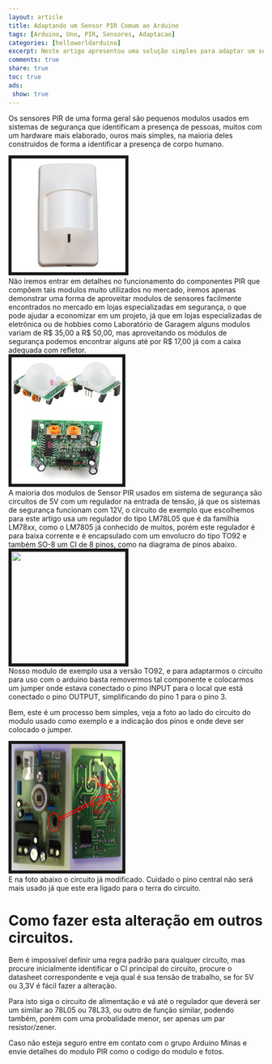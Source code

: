 ```yaml
---
layout: article
title: Adaptando um Sensor PIR Comum ao Arduino
tags: [Arduino, Uno, PIR, Sensores, Adaptacao]
categories: [helloworldarduino]
excerpt: Neste artigo apresentou uma solução simples para adaptar um sensor PIR comum usado em sistema de segurança
comments: true
share: true
toc: true
ads:
 show: true
---
```

Os sensores PIR de uma forma geral são pequenos modulos usados em sistemas de
segurança que identificam a presença de pessoas, muitos com um hardware mais
elaborado, ouros mais simples, na maioria deles construidos de forma a
identificar a presença de corpo humano.

<div class="imageBox" id="left">
<a rel="lightbox" title="PIR Comum na Caixa" href="/images/sensor/pir/PIR_comum_montado.jpg">
<img src="/images/sensor/pir/PIR_comum_montado.jpg" width="225" height="225"  border="6" />
</a>
</div>
Não iremos entrar em detalhes no funcionamento do componentes PIR que compõem
tais modulos muito utilizados no mercado, iremos apenas demonstrar uma forma
de aproveitar modulos de sensores facilmente encontrados no mercado em lojas
especializadas em segurança, o que pode ajudar a economizar em um projeto, já
que em lojas especializadas de eletrônica ou de hobbies como Laboratório de
Garagem alguns modulos variam de R$ 35,00 a R$ 50,00, mas aproveitando os
módulos de segurança podemos encontrar alguns até por R$ 17,00 já com a caixa
adequada com refletor.

<div class="imageBox" id="right">
<a rel="lightbox" title="PIR fora da caixa modelo mais complexo, porém pronto para uso" href="/images/sensor/pir/infrared-pir-sensor-detector-module-01.jpg" >
<img src="/images/sensor/pir/infrared-pir-sensor-detector-module-01-thumb.jpg"  width="219" height="250" border="6" />
</a>
</div>
A maioria dos modulos de Sensor PIR usados em sistema de segurança são
circuitos de 5V com um regulador na entrada de tensão, já que os sistemas
de segurança funcionam com 12V, o circuito de exemplo que escolhemos para
este artigo usa um regulador do tipo LM78L05 que é da familhia LM78xx, como o
LM7805 já conhecido de muitos, porém este regulador é para baixa corrente e é
encapsulado com um envolucro do tipo TO92 e também SO-8 um CI de 8 pinos, como
na diagrama de pinos abaixo.

<div class="imageBox" id="right">
<a rel="lightbox" title="Pinagem do Regular 78L05" href="/images/componentes/reguladores/pinagem-lm78l05.jpg" >
<img src="/images/componentes/reguladores/pinagem-lm78l05-thumb.jpg"  width="225" height="221" border="6" />
</a>
</div>
Nosso modulo de exemplo usa a versão TO92, e para adaptarmos o circuito para
uso com o arduino basta removermos tal componente e colocarmos um jumper onde
estava conectado o pino INPUT para o local que está conectado o pino OUTPUT,
simplificando do pino 1 para o pino 3.

Bem, este é um processo bem simples, veja a foto ao lado do circuito do
modulo usado como exemplo e a indicação dos pinos e onde deve ser colocado o
jumper.
<div class="imageBox" id="right">
<a rel="lightbox" title="Circuito do Modulo Padrão" href="/images/sensor/pir/Circuito-Como-Modificar.png" >
<img src="/images/sensor/pir/Circuito-Como-Modificar-thumb.png"  width="219" height="250" border="6" />
</a>
</div>
E na foto abaixo o circuito já modificado. Cuidado o pino central não será
mais usado já que este era ligado para o terra do circuito.

# Como fazer esta alteração em outros circuitos.

Bem é impossível definir uma regra padrão para qualquer circuito, mas procure
inicialmente identificar o CI principal do circuito, procure o datasheet
correspondente e veja qual é sua tensão de trabalho, se for 5V ou 3,3V é
fácil fazer a alteração.

Para isto siga o circuito de alimentação e vá até o regulador que deverá ser
um similar ao 78L05 ou 78L33, ou outro de função similar, podendo também,
porém com uma probalidade menor, ser apenas um par resistor/zener.

Caso não esteja seguro entre em contato com o grupo Arduino Minas e envie
detalhes do modulo PIR como o codigo do modulo e fotos.